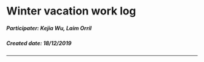 # Winter vacation work log

##### Participater: Kejia Wu, Laim Orril
##### Created date: 18/12/2019
----

